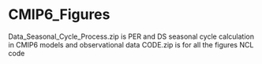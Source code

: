 # CMIP6_Figures
Data_Seasonal_Cycle_Process.zip is PER and DS seasonal cycle calculation in CMIP6 models and observational data
CODE.zip is for all the figures NCL code
